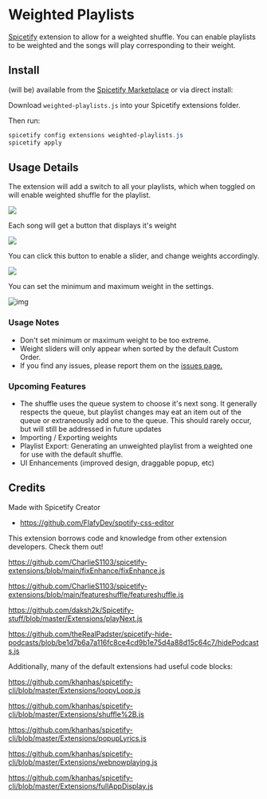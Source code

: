 # Weighted Playlists

[Spicetify](https://spicetify.app/) extension to allow for a weighted shuffle. You can enable playlists to be weighted and the songs will play corresponding to their weight.

## Install

(will be) available from the [Spicetify Marketplace](https://github.com/CharlieS1103/spicetify-marketplace) or via direct install:

Download `weighted-playlists.js` into your Spicetify extensions folder.

Then run:

```powershell
spicetify config extensions weighted-playlists.js
spicetify apply
```

## Usage Details

The extension will add a switch to all your playlists, which when toggled on will enable weighted shuffle for the playlist.

![](https://i.gyazo.com/227878387dd6778ded74f64e51c2b623.png)

Each song will get a button that displays it's weight

![](https://i.gyazo.com/ff52c43368b7c62367a03c96b3a697d0.png)

You can click this button to enable a slider, and change weights accordingly.

![](https://i.gyazo.com/311bdc309533e8df9b97e44ba54e244a.png)

You can set the minimum and maximum weight in the settings.

![img](https://i.gyazo.com/d234fb87d30c6ebba9ddd35d09405e57.png)

### Usage Notes

- Don't set minimum or maximum weight to be too extreme.
- Weight sliders will only appear when sorted by the default Custom Order.
- If you find any issues, please report them on the [issues page.](https://github.com/mwaterman29/spicetify-weighted-playlists/issues/new/choose)



### Upcoming Features

- The shuffle uses the queue system to choose it's next song. It generally respects the queue, but playlist changes may eat an item out of the queue or extraneously add one to the queue. This should rarely occur, but will still be addressed in future updates
- Importing / Exporting weights
- Playlist Export: Generating an unweighted playlist from a weighted one for use with the default shuffle.
- UI Enhancements (improved design, draggable popup, etc)



## Credits

Made with Spicetify Creator

- https://github.com/FlafyDev/spotify-css-editor

This extension borrows code and knowledge from other extension developers. Check them out!

https://github.com/CharlieS1103/spicetify-extensions/blob/main/fixEnhance/fixEnhance.js

https://github.com/CharlieS1103/spicetify-extensions/blob/main/featureshuffle/featureshuffle.js

https://github.com/daksh2k/Spicetify-stuff/blob/master/Extensions/playNext.js

https://github.com/theRealPadster/spicetify-hide-podcasts/blob/be1d7b6a7a116fc8ce4cd9b1e75d4a88d15c64c7/hidePodcasts.js

Additionally, many of the default extensions had useful code blocks:

https://github.com/khanhas/spicetify-cli/blob/master/Extensions/loopyLoop.js

https://github.com/khanhas/spicetify-cli/blob/master/Extensions/shuffle%2B.js

https://github.com/khanhas/spicetify-cli/blob/master/Extensions/popupLyrics.js

https://github.com/khanhas/spicetify-cli/blob/master/Extensions/webnowplaying.js

https://github.com/khanhas/spicetify-cli/blob/master/Extensions/fullAppDisplay.js